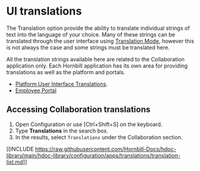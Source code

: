 # UI translations
The Translation option provide the ability to translate individual strings of text into the language of your choice. Many of these strings can be translated through the user interface using [Translation Mode](/esp-config/internationalization/translation-mode), however this is not always the case and some strings must be translated here.

All the translation strings available here are related to the Collaboration application only.  Each Hornbill application has its own area for providing translations as well as the platform and portals.
* [Platform User Interface Translations](/esp-config/internationalization/user-interface-translations).
* [Employee Portal](/esp-config/customize/employee-portal/employee-portal-configuration#translations)

## Accessing Collaboration translations
1. Open Configuration or use [Ctrl+Shift+S] on the keyboard.
1. Type **Translations** in the search box.
1. In the results, select `Translations` under the Collaboration section.

[[INCLUDE https://raw.githubusercontent.com/Hornbill-Docs/hdoc-library/main/hdoc-library/configuration/apps/translations/translation-list.md]]